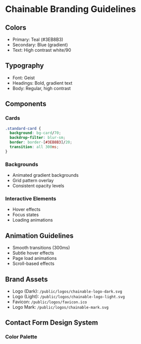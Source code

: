 # Chainable Branding Guidelines

## Colors

- Primary: Teal (#3EB8B3)
- Secondary: Blue (gradient)
- Text: High contrast white/90

## Typography

- Font: Geist
- Headings: Bold, gradient text
- Body: Regular, high contrast

## Components

### Cards

```css
.standard-card {
  background: bg-card/70;
  backdrop-filter: blur-sm;
  border: border-[#3EB8B3]/20;
  transition: all 300ms;
}
```

### Backgrounds

- Animated gradient backgrounds
- Grid pattern overlay
- Consistent opacity levels

### Interactive Elements

- Hover effects
- Focus states
- Loading animations

## Animation Guidelines

- Smooth transitions (300ms)
- Subtle hover effects
- Page load animations
- Scroll-based effects

## Brand Assets

- Logo (Dark): `/public/logos/chainable-logo-dark.svg`
- Logo (Light): `/public/logos/chainable-logo-light.svg`
- Favicon: `/public/logos/favicon.ico`
- Logo Mark: `/public/logos/chainable-mark.svg`

## Contact Form Design System

### Color Palette
